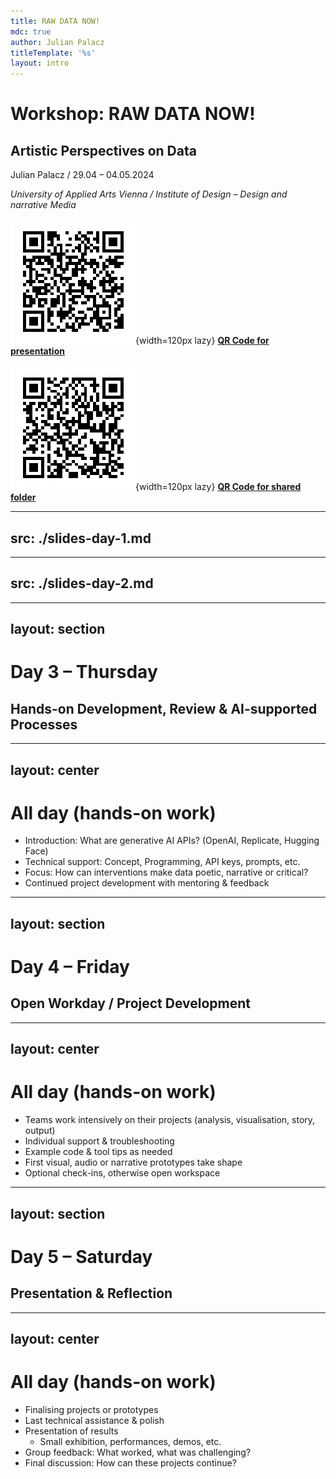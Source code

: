 ```yaml
---
title: RAW DATA NOW!
mdc: true
author: Julian Palacz
titleTemplate: '%s'
layout: intro
---
```


# Workshop: RAW DATA NOW!

## Artistic Perspectives on Data

Julian Palacz / 29.04 – 04.05.2024

*University of Applied Arts Vienna / Institute of Design – Design and narrative Media*

<div class="flex gap-8">

![QR Code for presentation](/qr-github-repo.png){width=120px lazy}
[**QR Code for presentation**](http://dreerr.github.io/raw-data-now-presentation/)

![QR Code for shared folder](/qr-shared-folder.png){width=120px lazy}
[**QR Code for shared folder**](https://base.uni-ak.ac.at/cloud/index.php/f/21006623)

</div>



---
src: ./slides-day-1.md
---

---
src: ./slides-day-2.md
---

---
layout: section
---

# Day 3 – Thursday
## Hands-on Development, Review & AI-supported Processes

---
layout: center
---

# **All day (hands-on work)**
- Introduction: What are generative AI APIs? (OpenAI, Replicate, Hugging Face)
- Technical support: Concept, Programming, API keys, prompts, etc.
- Focus: How can interventions make data poetic, narrative or critical?
- Continued project development with mentoring & feedback

---
layout: section
---

# Day 4 – Friday
## Open Workday / Project Development

---
layout: center
---

# **All day (hands-on work)**
- Teams work intensively on their projects (analysis, visualisation, story, output)
- Individual support & troubleshooting
- Example code & tool tips as needed
- First visual, audio or narrative prototypes take shape
- Optional check-ins, otherwise open workspace

---
layout: section
---

# Day 5 – Saturday
## Presentation & Reflection

---
layout: center
---

# **All day (hands-on work)**
- Finalising projects or prototypes
- Last technical assistance & polish
- Presentation of results
	- Small exhibition, performances, demos, etc.
- Group feedback: What worked, what was challenging?
- Final discussion: How can these projects continue?